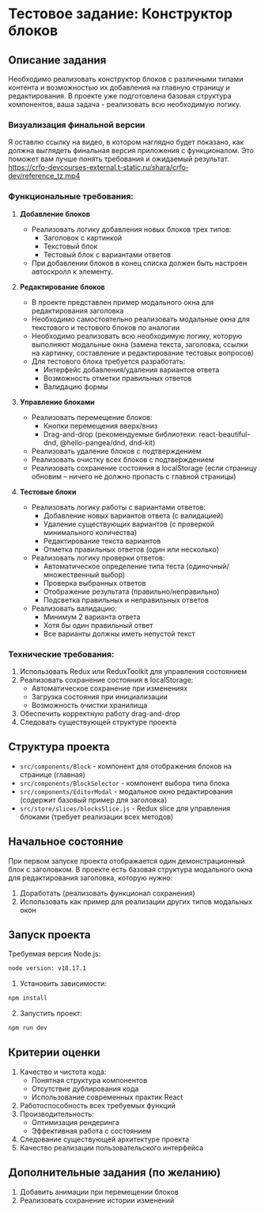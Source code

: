 # Тестовое задание: Конструктор блоков

## Описание задания

Необходимо реализовать конструктор блоков с различными типами контента и возможностью их добавления на главную страницу и редактирования. В проекте уже подготовлена базовая структура компонентов, ваша задача - реализовать всю необходимую логику.

### Визуализация финальной версии

Я оставлю ссылку на видео, в котором наглядно будет показано, как должна выглядеть финальная версия приложения с функционалом. Это поможет вам лучше понять требования и ожидаемый результат.
https://crfo-devcourses-external.t-static.ru/shara/crfo-dev/reference_tz.mp4

### Функциональные требования:

1. **Добавление блоков**

   - Реализовать логику добавления новых блоков трех типов:
     - Заголовок с картинкой
     - Текстовый блок
     - Тестовый блок с вариантами ответов
   - При добавлении блоков в конец списка должен быть настроен автоскролл к элементу.

2. **Редактирование блоков**

   - В проекте представлен пример модального окна для редактирования заголовка
   - Необходимо самостоятельно реализовать модальные окна для текстового и тестового блоков по аналогии
   - Необходимо реализовать всю необходимую логику, которую выполняют модальные окна (замена текста, заголовка, ссылки на картинку, составление и редактирование тестовых вопросов)
   - Для тестового блока требуется разработать:
     - Интерфейс добавления/удаления вариантов ответа
     - Возможность отметки правильных ответов
     - Валидацию формы

3. **Управление блоками**

   - Реализовать перемещение блоков:
     - Кнопки перемещения вверх/вниз
     - Drag-and-drop (рекомендуемые библиотеки: react-beautiful-dnd, @hello-pangea/dnd, dnd-kit)
   - Реализовать удаление блоков с подтверждением
   - Реализовать очистку всех блоков с подтверждением
   - Реализовать сохранение состояния в localStorage (если страницу обновим – ничего не должно пропасть с главной страницы)

4. **Тестовые блоки**
   - Реализовать логику работы с вариантами ответов:
     - Добавление новых вариантов ответа (с валидацией)
     - Удаление существующих вариантов (с проверкой минимального количества)
     - Редактирование текста вариантов
     - Отметка правильных ответов (один или несколько)
   - Реализовать логику проверки ответов:
     - Автоматическое определение типа теста (одиночный/множественный выбор)
     - Проверка выбранных ответов
     - Отображение результата (правильно/неправильно)
     - Подсветка правильных и неправильных ответов
   - Реализовать валидацию:
     - Минимум 2 варианта ответа
     - Хотя бы один правильный ответ
     - Все варианты должны иметь непустой текст

### Технические требования:

1. Использовать Redux или ReduxToolkit для управления состоянием
2. Реализовать сохранение состояния в localStorage:
   - Автоматическое сохранение при изменениях
   - Загрузка состояния при инициализации
   - Возможность очистки хранилища
3. Обеспечить корректную работу drag-and-drop
4. Следовать существующей структуре проекта

## Структура проекта

- `src/components/Block` - компонент для отображения блоков на странице (главная)
- `src/components/BlockSelector` - компонент выбора типа блока
- `src/components/EditorModal` - модальное окно редактирования (содержит базовый пример для заголовка)
- `src/store/slices/blocksSlice.js` - Redux slice для управления блоками (требует реализации всех методов)

## Начальное состояние

При первом запуске проекта отображается один демонстрационный блок с заголовком. В проекте есть базовая структура модального окна для редактирования заголовка, которую нужно:

1. Доработать (реализовать функционал сохранения)
2. Использовать как пример для реализации других типов модальных окон

## Запуск проекта

Требуемая версия Node.js:

```bash
node version: v18.17.1
```

1. Установить зависимости:

```bash
npm install
```

2. Запустить проект:

```bash
npm run dev
```

## Критерии оценки

1. Качество и чистота кода:
   - Понятная структура компонентов
   - Отсутствие дублирования кода
   - Использование современных практик React
2. Работоспособность всех требуемых функций
3. Производительность:
   - Оптимизация рендеринга
   - Эффективная работа с состоянием
4. Следование существующей архитектуре проекта
5. Качество реализации пользовательского интерфейса

## Дополнительные задания (по желанию)

1. Добавить анимации при перемещении блоков
2. Реализовать сохранение истории изменений
